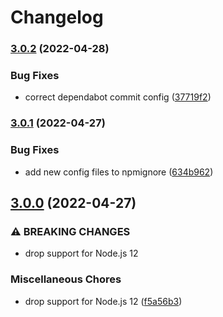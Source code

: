 # Changelog

### [3.0.2](https://github.com/rowanmanning/not-found/compare/v3.0.1...v3.0.2) (2022-04-28)


### Bug Fixes

* correct dependabot commit config ([37719f2](https://github.com/rowanmanning/not-found/commit/37719f22acc0bb67745ef3e845fb99ee159e36be))

### [3.0.1](https://github.com/rowanmanning/not-found/compare/v3.0.0...v3.0.1) (2022-04-27)


### Bug Fixes

* add new config files to npmignore ([634b962](https://github.com/rowanmanning/not-found/commit/634b96254de87cb649d94981cffcc80314703da7))

## [3.0.0](https://github.com/rowanmanning/not-found/compare/v2.1.0...v3.0.0) (2022-04-27)


### ⚠ BREAKING CHANGES

* drop support for Node.js 12

### Miscellaneous Chores

* drop support for Node.js 12 ([f5a56b3](https://github.com/rowanmanning/not-found/commit/f5a56b3b98a17201e3420ae055c9c363d379fd0b))
